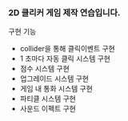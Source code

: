 ### 2D 클리커 게임 제작 연습입니다.

구현 기능
- collider을 통해 클릭이벤트 구현
- 1 초마다 자동 클릭 시스템 구현
- 점수 시스템 구현
- 업그레이드 시스템 구현
- 게임 내 통화 시스템 구현
- 파티클 시스템 구현
- 사운드 이펙트 구현
